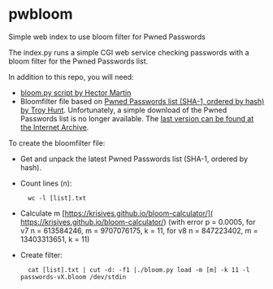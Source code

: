 # pwbloom
Simple web index to use bloom filter for Pwned Passwords

The index.py runs a simple CGI web service checking passwords with a bloom filter for
the Pwned Passwords list.

In addition to this repo, you will need:

* [bloom.py script by Hector Martin](
  https://gist.github.com/marcan/23e1ec416bf884dcd7f0e635ce5f2724)
* Bloomfilter file based on [Pwned Passwords list (SHA-1, ordered by hash) by Troy
  Hunt](https://haveibeenpwned.com/Passwords). Unfortunately, a simple download of the
  Pwned Passwords list is no longer available. The [last version can be found at the
  Internet Archive](https://archive.org/details/pwned-passwords-version-8).

To create the bloomfilter file:

* Get and unpack the latest Pwned Passwords list (SHA-1, ordered by hash).

* Count lines (n):

        wc -l [list].txt

* Calculate m [https://krisives.github.io/bloom-calculator/](
  https://krisives.github.io/bloom-calculator/) (with error p = 0.0005, for v7 n =
  613584246, m = 9707076175, k = 11, for v8 n = 847223402, m = 13403313651, k = 11)

* Create filter:

        cat [list].txt | cut -d: -f1 |./bloom.py load -m [m] -k 11 -l passwords-vX.bloom /dev/stdin
